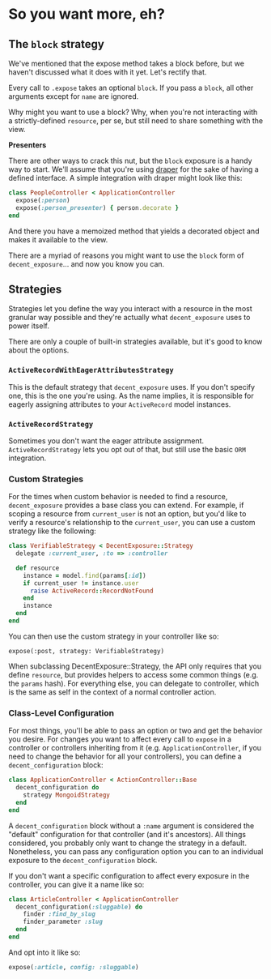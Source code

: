 # So you want more, eh?

## The `block` strategy

We've mentioned that the expose method takes a block before, but we haven't
discussed what it does with it yet. Let's rectify that.

Every call to `.expose` takes an optional `block`. If you pass a `block`, all
other arguments except for `name` are ignored.

Why might you want to use a block? Why, when you're not interacting with a
strictly-defined `resource`, per se, but still need to share something with
the view.

**Presenters**

There are other ways to crack this nut, but the `block` exposure is a handy
way to start. We'll assume that you're using [draper](draper) for the sake of
having a defined interface. A simple integration with draper might look like
this:

```ruby
class PeopleController < ApplicationController
  expose(:person)
  expose(:person_presenter) { person.decorate }
end
```

And there you have a memoized method that yields a decorated object and makes
it available to the view.

There are a myriad of reasons you might want to use the `block` form of
`decent_exposure`&hellip; and now you know you can.

## Strategies

Strategies let you define the way you interact with a resource in the most
granular way possible and they're actually what `decent_exposure` uses to
power itself.

There are only a couple of built-in strategies available, but it's good to
know about the options.

### `ActiveRecordWithEagerAttributesStrategy`

This is the default strategy that `decent_exposure` uses. If you don't specify
one, this is the one you're using. As the name implies, it is responsible for
eagerly assigning attributes to your `ActiveRecord` model instances.

### `ActiveRecordStrategy`

Sometimes you don't want the eager attribute assignment.
`ActiveRecordStrategy` lets you opt out of that, but still use the basic `ORM`
integration.

### Custom Strategies

For the times when custom behavior is needed to find a resource,
`decent_exposure` provides a base class you can extend. For example, if scoping
a resource from `current_user` is not an option, but you'd like to verify a
resource's relationship to the `current_user`, you can use a custom strategy
like the following:

```ruby
class VerifiableStrategy < DecentExposure::Strategy
  delegate :current_user, :to => :controller

  def resource
    instance = model.find(params[:id])
    if current_user != instance.user
      raise ActiveRecord::RecordNotFound
    end
    instance
  end
end
```

You can then use the custom strategy in your controller like so:

    expose(:post, strategy: VerifiableStrategy)

When subclassing DecentExposure::Strategy, the API only requires that you
define `resource`, but provides helpers to access some common things (e.g. the
`params` hash).  For everything else, you can delegate to controller, which is
the same as self in the context of a normal controller action.

### Class-Level Configuration

For most things, you'll be able to pass an option or two and get the
behavior you desire. For changes you want to affect every call to `expose` in a
controller or controllers inheriting from it (e.g. `ApplicationController`, if
you need to change the behavior for all your controllers), you can define a
`decent_configuration` block:

```ruby
class ApplicationController < ActionController::Base
  decent_configuration do
    strategy MongoidStrategy
  end
end
```

A `decent_configuration` block without a `:name` argument is considered the
"default" configuration for that controller (and it's ancestors). All things
considered, you probably only want to change the strategy in a default.
Nonetheless, you can pass any configuration option you can to an individual
exposure to the `decent_configuration` block.

If you don't want a specific configuration to affect every exposure in the
controller, you can give it a name like so:

```ruby
class ArticleController < ApplicationController
  decent_configuration(:sluggable) do
    finder :find_by_slug
    finder_parameter :slug
  end
end
```

And opt into it like so:

```ruby
expose(:article, config: :sluggable)
```

[draper]: https://github.com/drapergem/draper
